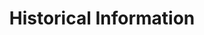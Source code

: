 ---
title: "Historical Information"

categories: ['']

tags: ['Historical', 'Information']

arwords: 'المعلومات التاريخية'

arexps: []

enwords: ['Historical Information']

enexps: []

arlexicons: 'ع'

enlexicons: 'H'

authors: ['Ruqayya Roshdy']

translators: ['']

citations: 'مقدمة في حوسبة اللغة العربية'

sources: 'مركز الملك عبدالله بن عبدالعزيز الدولي لخدمة اللغة العربية'

slug: ""
---